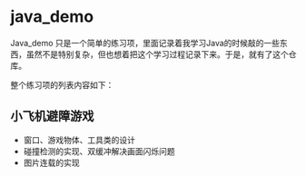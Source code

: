 # java_demo
Java_demo 只是一个简单的练习项，里面记录着我学习Java的时候敲的一些东西，虽然不是特别复杂，但也想着把这个学习过程记录下来。于是，就有了这个仓库。

整个练习项的列表内容如下：
## 小飞机避障游戏
- 窗口、游戏物体、工具类的设计
- 碰撞检测的实现、双缓冲解决画面闪烁问题
- 图片连载的实现

